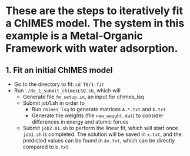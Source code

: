 # These are the steps to iteratively fit a ChIMES model. The system in this example is a Metal-Organic Framework with water adsorption.
## 1.   Fit an initial ChIMES model
   * Go to the directory to fit:
     `cd T0/1-fit`
   * Run `./do_1_submit_chimesLSQ.sh`, which will
      * Generate file `fm_setup.in`, an input for chimes_lsq  
      * Submit job1.sh in order to
         * Run `chimes_lsq` to generate matrices `A.*.txt` and `b.txt`
         * Generate the weights (file `new_weight.dat`) to consider differences in energy and atomic forces
      * Submit `job2.01.sh` to perform the linear fit, which will start once `job1.sh` is completed. The solution will be saved in `x.txt`, and the predicted values can be found in `Ax.txt`, which can be directly compared to `b.txt`
